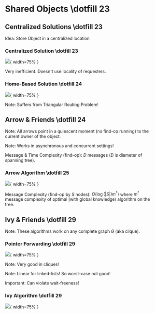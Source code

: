 # Shared Objects \dotfill 23

## Centralized Solutions \dotfill 23
Idea: Store Object in a centralized location

### Centralized Solution \dotfill 23
![](images/algos/03-01_centralized-solution.png){ width=75% }

Very inefficient. Doesn't use locality of requesters.

### Home-Based Solution \dotfill 24
![](images/algos/03-02_home-based-solution.png){ width=75% }

Note: Suffers from Triangular Routing Problem!

## Arrow \& Friends \dotfill 24
Note: All arrows point in a quiescent moment (no find-op running) to the current owner of the object.

Note: Works in asynchronous and concurrent settings!

Message \& Time Complexity (find-op): $D$ messages ($D$ is diameter of spanning tree).

### Arrow Algorithm \dotfill 25
![](images/algos/03-03_arrow-algorithm.png){ width=75% }

Message Complexity (find-op by $S$ nodes): $O(\log(\left|S\right|) m^*)$ where $m^*$ message complexity of optimal (with global knowledge) algorithm on the tree.

## Ivy \& Friends \dotfill 29
Note: These algorithms work on any complete graph $G$ (aka clique).

### Pointer Forwarding \dotfill 29
![](images/algos/03-09_pointer-forwarding.png){ width=75% }

Note: Very good in cliques!

Note: Linear for linked-lists! So worst-case not good!

Important: Can violate wait-freeness!

### Ivy Algorithm \dotfill 29
![](images/algos/03-10_ivy-algorithm.png){ width=75% }
